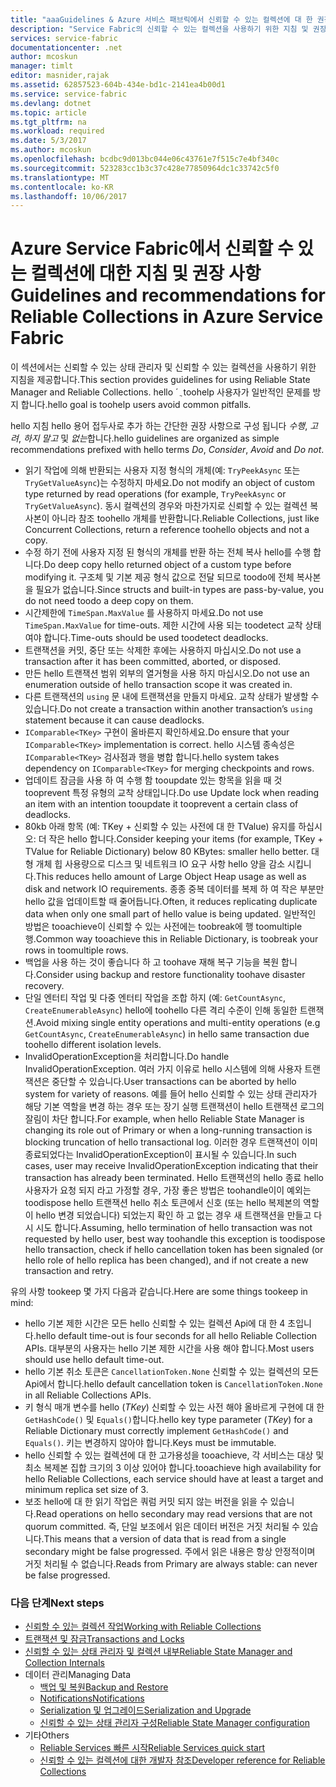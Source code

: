 ```yaml
---
title: "aaaGuidelines & Azure 서비스 패브릭에서 신뢰할 수 있는 컬렉션에 대 한 권장 사항 | Microsoft Docs"
description: "Service Fabric의 신뢰할 수 있는 컬렉션을 사용하기 위한 지침 및 권장 사항"
services: service-fabric
documentationcenter: .net
author: mcoskun
manager: timlt
editor: masnider,rajak
ms.assetid: 62857523-604b-434e-bd1c-2141ea4b00d1
ms.service: service-fabric
ms.devlang: dotnet
ms.topic: article
ms.tgt_pltfrm: na
ms.workload: required
ms.date: 5/3/2017
ms.author: mcoskun
ms.openlocfilehash: bcdbc9d013bc044e06c43761e7f515c7e4bf340c
ms.sourcegitcommit: 523283cc1b3c37c428e77850964dc1c33742c5f0
ms.translationtype: MT
ms.contentlocale: ko-KR
ms.lasthandoff: 10/06/2017
---
```

# <a name="guidelines-and-recommendations-for-reliable-collections-in-azure-service-fabric"></a><span data-ttu-id="4d4b1-103">Azure Service Fabric에서 신뢰할 수 있는 컬렉션에 대한 지침 및 권장 사항</span><span class="sxs-lookup"><span data-stu-id="4d4b1-103">Guidelines and recommendations for Reliable Collections in Azure Service Fabric</span></span>
<span data-ttu-id="4d4b1-104">이 섹션에서는 신뢰할 수 있는 상태 관리자 및 신뢰할 수 있는 컬렉션을 사용하기 위한 지침을 제공합니다.</span><span class="sxs-lookup"><span data-stu-id="4d4b1-104">This section provides guidelines for using Reliable State Manager and Reliable Collections.</span></span> <span data-ttu-id="4d4b1-105">hello ´ ֲ toohelp 사용자가 일반적인 문제를 방지 합니다.</span><span class="sxs-lookup"><span data-stu-id="4d4b1-105">hello goal is toohelp users avoid common pitfalls.</span></span>

<span data-ttu-id="4d4b1-106">hello 지침 hello 용어 접두사로 추가 하는 간단한 권장 사항으로 구성 됩니다 *수행*, *고려*, *하지 말고* 및 *없는*합니다.</span><span class="sxs-lookup"><span data-stu-id="4d4b1-106">hello guidelines are organized as simple recommendations prefixed with hello terms *Do*, *Consider*, *Avoid* and *Do not*.</span></span>

* <span data-ttu-id="4d4b1-107">읽기 작업에 의해 반환되는 사용자 지정 형식의 개체(예: `TryPeekAsync` 또는 `TryGetValueAsync`)는 수정하지 마세요.</span><span class="sxs-lookup"><span data-stu-id="4d4b1-107">Do not modify an object of custom type returned by read operations (for example, `TryPeekAsync` or `TryGetValueAsync`).</span></span> <span data-ttu-id="4d4b1-108">동시 컬렉션의 경우와 마찬가지로 신뢰할 수 있는 컬렉션 복사본이 아니라 참조 toohello 개체를 반환합니다.</span><span class="sxs-lookup"><span data-stu-id="4d4b1-108">Reliable Collections, just like Concurrent Collections, return a reference toohello objects and not a copy.</span></span>
* <span data-ttu-id="4d4b1-109">수정 하기 전에 사용자 지정 된 형식의 개체를 반환 하는 전체 복사 hello를 수행 합니다.</span><span class="sxs-lookup"><span data-stu-id="4d4b1-109">Do deep copy hello returned object of a custom type before modifying it.</span></span> <span data-ttu-id="4d4b1-110">구조체 및 기본 제공 형식 값으로 전달 되므로 toodo에 전체 복사본을 필요가 없습니다.</span><span class="sxs-lookup"><span data-stu-id="4d4b1-110">Since structs and built-in types are pass-by-value, you do not need toodo a deep copy on them.</span></span>
* <span data-ttu-id="4d4b1-111">시간제한에 `TimeSpan.MaxValue` 를 사용하지 마세요.</span><span class="sxs-lookup"><span data-stu-id="4d4b1-111">Do not use `TimeSpan.MaxValue` for time-outs.</span></span> <span data-ttu-id="4d4b1-112">제한 시간에 사용 되는 toodetect 교착 상태 여야 합니다.</span><span class="sxs-lookup"><span data-stu-id="4d4b1-112">Time-outs should be used toodetect deadlocks.</span></span>
* <span data-ttu-id="4d4b1-113">트랜잭션을 커밋, 중단 또는 삭제한 후에는 사용하지 마십시오.</span><span class="sxs-lookup"><span data-stu-id="4d4b1-113">Do not use a transaction after it has been committed, aborted, or disposed.</span></span>
* <span data-ttu-id="4d4b1-114">만든 hello 트랜잭션 범위 외부의 열거형을 사용 하지 마십시오.</span><span class="sxs-lookup"><span data-stu-id="4d4b1-114">Do not use an enumeration outside of hello transaction scope it was created in.</span></span>
* <span data-ttu-id="4d4b1-115">다른 트랜잭션의 `using` 문 내에 트랜잭션을 만들지 마세요. 교착 상태가 발생할 수 있습니다.</span><span class="sxs-lookup"><span data-stu-id="4d4b1-115">Do not create a transaction within another transaction’s `using` statement because it can cause deadlocks.</span></span>
* <span data-ttu-id="4d4b1-116">`IComparable<TKey>` 구현이 올바른지 확인하세요.</span><span class="sxs-lookup"><span data-stu-id="4d4b1-116">Do ensure that your `IComparable<TKey>` implementation is correct.</span></span> <span data-ttu-id="4d4b1-117">hello 시스템 종속성은 `IComparable<TKey>` 검사점과 행을 병합 합니다.</span><span class="sxs-lookup"><span data-stu-id="4d4b1-117">hello system takes dependency on `IComparable<TKey>` for merging checkpoints and rows.</span></span>
* <span data-ttu-id="4d4b1-118">업데이트 잠금을 사용 하 여 수행 함 tooupdate 있는 항목을 읽을 때 것 tooprevent 특정 유형의 교착 상태입니다.</span><span class="sxs-lookup"><span data-stu-id="4d4b1-118">Do use Update lock when reading an item with an intention tooupdate it tooprevent a certain class of deadlocks.</span></span>
* <span data-ttu-id="4d4b1-119">80kb 아래 항목 (예: TKey + 신뢰할 수 있는 사전에 대 한 TValue) 유지를 하십시오: 더 작은 hello 합니다.</span><span class="sxs-lookup"><span data-stu-id="4d4b1-119">Consider keeping your items (for example, TKey + TValue for Reliable Dictionary) below 80 KBytes: smaller hello better.</span></span> <span data-ttu-id="4d4b1-120">대형 개체 힙 사용량으로 디스크 및 네트워크 IO 요구 사항 hello 양을 감소 시킵니다.</span><span class="sxs-lookup"><span data-stu-id="4d4b1-120">This reduces hello amount of Large Object Heap usage as well as disk and network IO requirements.</span></span> <span data-ttu-id="4d4b1-121">종종 중복 데이터를 복제 하 여 작은 부분만 hello 값을 업데이트할 때 줄어듭니다.</span><span class="sxs-lookup"><span data-stu-id="4d4b1-121">Often, it reduces replicating duplicate data when only one small part of hello value is being updated.</span></span> <span data-ttu-id="4d4b1-122">일반적인 방법은 tooachieve이 신뢰할 수 있는 사전에는 toobreak에 행 toomultiple 행.</span><span class="sxs-lookup"><span data-stu-id="4d4b1-122">Common way tooachieve this in Reliable Dictionary, is toobreak your rows in toomultiple rows.</span></span>
* <span data-ttu-id="4d4b1-123">백업을 사용 하는 것이 좋습니다 하 고 toohave 재해 복구 기능을 복원 합니다.</span><span class="sxs-lookup"><span data-stu-id="4d4b1-123">Consider using backup and restore functionality toohave disaster recovery.</span></span>
* <span data-ttu-id="4d4b1-124">단일 엔터티 작업 및 다중 엔터티 작업을 조합 하지 (예: `GetCountAsync`, `CreateEnumerableAsync`) hello에 toohello 다른 격리 수준이 인해 동일한 트랜잭션.</span><span class="sxs-lookup"><span data-stu-id="4d4b1-124">Avoid mixing single entity operations and multi-entity operations (e.g `GetCountAsync`, `CreateEnumerableAsync`) in hello same transaction due toohello different isolation levels.</span></span>
* <span data-ttu-id="4d4b1-125">InvalidOperationException을 처리합니다.</span><span class="sxs-lookup"><span data-stu-id="4d4b1-125">Do handle InvalidOperationException.</span></span> <span data-ttu-id="4d4b1-126">여러 가지 이유로 hello 시스템에 의해 사용자 트랜잭션은 중단할 수 있습니다.</span><span class="sxs-lookup"><span data-stu-id="4d4b1-126">User transactions can be aborted by hello system for variety of reasons.</span></span> <span data-ttu-id="4d4b1-127">예를 들어 hello 신뢰할 수 있는 상태 관리자가 해당 기본 역할을 변경 하는 경우 또는 장기 실행 트랜잭션이 hello 트랜잭션 로그의 잘림이 차단 합니다.</span><span class="sxs-lookup"><span data-stu-id="4d4b1-127">For example, when hello Reliable State Manager is changing its role out of Primary or when a long-running transaction is blocking truncation of hello transactional log.</span></span> <span data-ttu-id="4d4b1-128">이러한 경우 트랜잭션이 이미 종료되었다는 InvalidOperationException이 표시될 수 있습니다.</span><span class="sxs-lookup"><span data-stu-id="4d4b1-128">In such cases, user may receive InvalidOperationException indicating that their transaction has already been terminated.</span></span> <span data-ttu-id="4d4b1-129">Hello 트랜잭션의 hello 종료 hello 사용자가 요청 되지 라고 가정할 경우, 가장 좋은 방법은 toohandle이이 예외는 toodispose hello 트랜잭션 hello 취소 토큰에서 신호 (또는 hello 복제본의 역할이 hello 변경 되었습니다) 되었는지 확인 하 고 없는 경우 새 트랜잭션을 만들고 다시 시도 합니다.</span><span class="sxs-lookup"><span data-stu-id="4d4b1-129">Assuming, hello termination of hello transaction was not requested by hello user, best way toohandle this exception is toodispose hello transaction, check if hello cancellation token has been signaled (or hello role of hello replica has been changed), and if not create a new transaction and retry.</span></span>  

<span data-ttu-id="4d4b1-130">유의 사항 tookeep 몇 가지 다음과 같습니다.</span><span class="sxs-lookup"><span data-stu-id="4d4b1-130">Here are some things tookeep in mind:</span></span>

* <span data-ttu-id="4d4b1-131">hello 기본 제한 시간은 모든 hello 신뢰할 수 있는 컬렉션 Api에 대 한 4 초입니다.</span><span class="sxs-lookup"><span data-stu-id="4d4b1-131">hello default time-out is four seconds for all hello Reliable Collection APIs.</span></span> <span data-ttu-id="4d4b1-132">대부분의 사용자는 hello 기본 제한 시간을 사용 해야 합니다.</span><span class="sxs-lookup"><span data-stu-id="4d4b1-132">Most users should use hello default time-out.</span></span>
* <span data-ttu-id="4d4b1-133">hello 기본 취소 토큰은 `CancellationToken.None` 신뢰할 수 있는 컬렉션의 모든 Api에서 합니다.</span><span class="sxs-lookup"><span data-stu-id="4d4b1-133">hello default cancellation token is `CancellationToken.None` in all Reliable Collections APIs.</span></span>
* <span data-ttu-id="4d4b1-134">키 형식 매개 변수를 hello (*TKey*) 신뢰할 수 있는 사전 해야 올바르게 구현에 대 한 `GetHashCode()` 및 `Equals()`합니다.</span><span class="sxs-lookup"><span data-stu-id="4d4b1-134">hello key type parameter (*TKey*) for a Reliable Dictionary must correctly implement `GetHashCode()` and `Equals()`.</span></span> <span data-ttu-id="4d4b1-135">키는 변경하지 않아야 합니다.</span><span class="sxs-lookup"><span data-stu-id="4d4b1-135">Keys must be immutable.</span></span>
* <span data-ttu-id="4d4b1-136">hello 신뢰할 수 있는 컬렉션에 대 한 고가용성을 tooachieve, 각 서비스는 대상 및 최소 복제본 집합 크기의 3 이상 있어야 합니다.</span><span class="sxs-lookup"><span data-stu-id="4d4b1-136">tooachieve high availability for hello Reliable Collections, each service should have at least a target and minimum replica set size of 3.</span></span>
* <span data-ttu-id="4d4b1-137">보조 hello에 대 한 읽기 작업은 쿼럼 커밋 되지 않는 버전을 읽을 수 있습니다.</span><span class="sxs-lookup"><span data-stu-id="4d4b1-137">Read operations on hello secondary may read versions that are not quorum committed.</span></span>
  <span data-ttu-id="4d4b1-138">즉, 단일 보조에서 읽은 데이터 버전은 거짓 처리될 수 있습니다.</span><span class="sxs-lookup"><span data-stu-id="4d4b1-138">This means that a version of data that is read from a single secondary might be false progressed.</span></span>
  <span data-ttu-id="4d4b1-139">주에서 읽은 내용은 항상 안정적이며 거짓 처리될 수 없습니다.</span><span class="sxs-lookup"><span data-stu-id="4d4b1-139">Reads from Primary are always stable: can never be false progressed.</span></span>

### <a name="next-steps"></a><span data-ttu-id="4d4b1-140">다음 단계</span><span class="sxs-lookup"><span data-stu-id="4d4b1-140">Next steps</span></span>
* [<span data-ttu-id="4d4b1-141">신뢰할 수 있는 컬렉션 작업</span><span class="sxs-lookup"><span data-stu-id="4d4b1-141">Working with Reliable Collections</span></span>](service-fabric-work-with-reliable-collections.md)
* [<span data-ttu-id="4d4b1-142">트랜잭션 및 잠금</span><span class="sxs-lookup"><span data-stu-id="4d4b1-142">Transactions and Locks</span></span>](service-fabric-reliable-services-reliable-collections-transactions-locks.md)
* [<span data-ttu-id="4d4b1-143">신뢰할 수 있는 상태 관리자 및 컬렉션 내부</span><span class="sxs-lookup"><span data-stu-id="4d4b1-143">Reliable State Manager and Collection Internals</span></span>](service-fabric-reliable-services-reliable-collections-internals.md)
* <span data-ttu-id="4d4b1-144">데이터 관리</span><span class="sxs-lookup"><span data-stu-id="4d4b1-144">Managing Data</span></span>
  * [<span data-ttu-id="4d4b1-145">백업 및 복원</span><span class="sxs-lookup"><span data-stu-id="4d4b1-145">Backup and Restore</span></span>](service-fabric-reliable-services-backup-restore.md)
  * [<span data-ttu-id="4d4b1-146">Notifications</span><span class="sxs-lookup"><span data-stu-id="4d4b1-146">Notifications</span></span>](service-fabric-reliable-services-notifications.md)
  * [<span data-ttu-id="4d4b1-147">Serialization 및 업그레이드</span><span class="sxs-lookup"><span data-stu-id="4d4b1-147">Serialization and Upgrade</span></span>](service-fabric-application-upgrade-data-serialization.md)
  * [<span data-ttu-id="4d4b1-148">신뢰할 수 있는 상태 관리자 구성</span><span class="sxs-lookup"><span data-stu-id="4d4b1-148">Reliable State Manager configuration</span></span>](service-fabric-reliable-services-configuration.md)
* <span data-ttu-id="4d4b1-149">기타</span><span class="sxs-lookup"><span data-stu-id="4d4b1-149">Others</span></span>
  * [<span data-ttu-id="4d4b1-150">Reliable Services 빠른 시작</span><span class="sxs-lookup"><span data-stu-id="4d4b1-150">Reliable Services quick start</span></span>](service-fabric-reliable-services-quick-start.md)
  * [<span data-ttu-id="4d4b1-151">신뢰할 수 있는 컬렉션에 대한 개발자 참조</span><span class="sxs-lookup"><span data-stu-id="4d4b1-151">Developer reference for Reliable Collections</span></span>](https://msdn.microsoft.com/library/azure/microsoft.servicefabric.data.collections.aspx)
